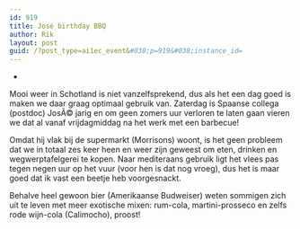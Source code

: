 ```yaml
---
id: 919
title: José birthday BBQ
author: Rik
layout: post
guid: /?post_type=ai1ec_event&#038;p=919&#038;instance_id=
---
```

-
Mooi weer in Schotland is niet vanzelfsprekend, dus als het een dag goed is maken we daar graag optimaal gebruik van. Zaterdag is Spaanse collega (postdoc) JosÃ© jarig en om geen zomers uur verloren te laten gaan vieren we dat al vanaf vrijdagmiddag na het werk met een barbecue!

Omdat hij vlak bij de supermarkt (Morrisons) woont, is het geen probleem dat we in totaal zes keer heen en weer zijn geweest om eten, drinken en wegwerptafelgerei te kopen. Naar mediteraans gebruik ligt het vlees pas tegen negen uur op het vuur (voor hen is dat nog vroeg), dus het is maar goed dat ik vast een beetje heb voorgesnackt.

Behalve heel gewoon bier (Amerikaanse Budweiser) weten sommigen zich uit te leven met meer exotische mixen: rum-cola, martini-prosseco en zelfs rode wijn-cola (Calimocho), proost!